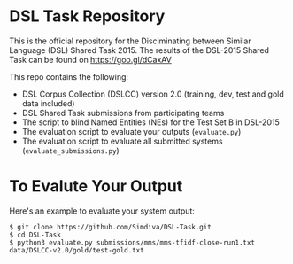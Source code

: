 DSL Task Repository
====

This is the official repository for the Disciminating between Similar Language (DSL) Shared Task 2015. The results of the DSL-2015 Shared Task can be found on https://goo.gl/dCaxAV 

This repo contains the following:
 - DSL Corpus Collection (DSLCC) version 2.0 (training, dev, test and gold data included)
 - DSL Shared Task submissions from participating teams
 - The script to blind Named Entities (NEs) for the Test Set B in DSL-2015
 - The evaluation script to evaluate your outputs (`evaluate.py`)
 - The evaluation script to evaluate all submitted systems (`evaluate_submissions.py`)

To Evalute Your Output
====

Here's an example to evaluate your system output:

```
$ git clone https://github.com/Simdiva/DSL-Task.git
$ cd DSL-Task
$ python3 evaluate.py submissions/mms/mms-tfidf-close-run1.txt data/DSLCC-v2.0/gold/test-gold.txt
```






